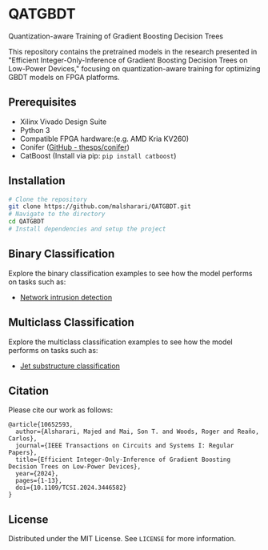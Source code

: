 # QATGBDT
Quantization-aware Training of Gradient Boosting Decision Trees

This repository contains the pretrained models in the research presented in "Efficient Integer-Only-Inference of Gradient Boosting Decision Trees on Low-Power Devices," focusing on quantization-aware training for optimizing GBDT models on FPGA platforms.

## Prerequisites
- Xilinx Vivado Design Suite
- Python 3
- Compatible FPGA hardware:(e.g. AMD Kria KV260)
- Conifer ([GitHub - thesps/conifer](https://github.com/thesps/conifer))
- CatBoost (Install via pip: `pip install catboost`)

## Installation
```bash
# Clone the repository
git clone https://github.com/malsharari/QATGBDT.git
# Navigate to the directory
cd QATGBDT
# Install dependencies and setup the project
```

## Binary Classification
Explore the binary classification examples to see how the model performs on tasks such as:
- [Network intrusion detection](examples/Binary_classification_tasks/cybersecurity/)

## Multiclass Classification
Explore the multiclass classification examples to see how the model performs on tasks such as:
- [Jet substructure classification](examples/multiclass_classification_tasks/jet_substructure/)

## Citation
Please cite our work as follows:
```
@article{10652593,
  author={Alsharari, Majed and Mai, Son T. and Woods, Roger and Reaño, Carlos},
  journal={IEEE Transactions on Circuits and Systems I: Regular Papers},
  title={Efficient Integer-Only-Inference of Gradient Boosting Decision Trees on Low-Power Devices},
  year={2024},
  pages={1-13},
  doi={10.1109/TCSI.2024.3446582}
}
```

## License
Distributed under the MIT License. See `LICENSE` for more information.